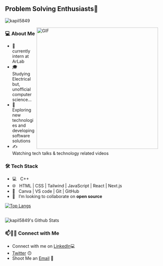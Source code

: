 <h2>Problem Solving Enthusiasts👋</h2>
<p align="left"> <img src="https://komarev.com/ghpvc/?username=kapil5849&label=Profile%20views&color=0e75b6&style=flat" alt="kapil5849" /> </p>
<img align="right" alt="GIF" src="https://www.techbabble.zone/content/images/2021/07/46207-programmer-1.gif" width="400"/>

<h3> 💻 About Me </h3>

- 🔭 &nbsp; currently intern at ArLab
- 🎓 &nbsp; Studying Electrical but, unofficial computer science...
- 🤔 &nbsp; Exploring new technologies and developing software solutions
- ✍️ &nbsp; Watching tech talks & technology related videos

<h3>🛠 Tech Stack</h3>

- 💻 &nbsp; C++
- 🌐 &nbsp; HTML | CSS | Tailwind | JavaScript | React | Next.js
- 🔧 &nbsp; Canva | VS code | Git | GitHub
- 👯 &nbsp; I’m looking to collaborate on **open source**



[![Top Langs](https://github-readme-stats.vercel.app/api/top-langs/?username=kapil5849&layout=compact&text_color=daf7dc&bg_color=151515)](https://github.com/kapil5849/github-readme-stats)


<br>

<img align="center" src="https://github-readme-stats.vercel.app/api?username=kapil5849&include_all_commits=true&count_private=true&show_icons=true&line_height=20&title_color=7A7ADB&icon_color=2234AE&text_color=D3D3D3&bg_color=0,000000,130F40" alt="kapil5849's Github Stats">

</br>


### 📫🤝🏻 Connect with Me

 - Connect with me on [LinkedIn](https://www.linkedin.com/in/kapil-vaishnav-09a3a71ba/)💻
 - [Twitter](https://twitter.com/kapil__vaishnav) 🙃
 - Shoot Me an [Email](mailto:kvaishnav408@gmail.com) 💌 
